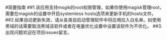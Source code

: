 #简要指南
##1.该应用支持msgik的root权限管理，如果你使用magisk管理root，需要在magisk的设置中开启systemless hosts选项来更新手机的hosts文件。
##2.如果自动更新失效，请从各类自启动管理软件中将应用拉入白名单。如使用黑域的话需要取消黑域该软件或者在电量优化设置中设置该软件为不优化。
##3.出现问题欢迎在项目issues留言。